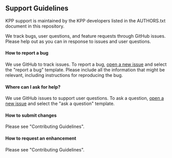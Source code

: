 ## Support Guidelines

KPP support is maintained by the KPP developers listed in the
AUTHORS.txt document in this repository.

We track bugs, user questions, and feature requests through GitHub issues.
Please help out as you can in response to issues and user questions.

#### How to report a bug
We use GitHub to track issues. To report a bug, [open a new issue](https://github.com/KineticPreProcessor/KPP/issues/new/choose) and select the "report a bug" template.  Please include all the information that might be relevant, including instructions for reproducing the bug.  

#### Where can I ask for help?
We use GitHub issues to support user questions. To ask a question, [open a new issue](https://github.com/KineticPreProcessor/KPP/issues/new/choose) and select the "ask a question" template.

#### How to submit changes
Please see "Contributing Guidelines".

#### How to request an enhancement
Please see "Contributing Guidelines".
